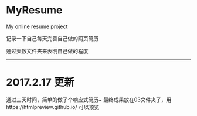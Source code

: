 # MyResume
My online resume project

记录一下自己每天完善自己做的网页简历

通过天数文件夹来表明自己做的程度
<br>
<hr />
<h1>2017.2.17 更新</h1>

通过三天时间，简单的做了个响应式简历~
最终成果放在03文件夹了，用https://htmlpreview.github.io/ 可以预览
